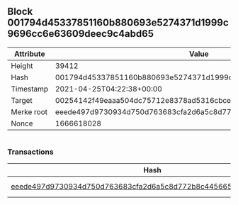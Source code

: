 ## Block 001794d45337851160b880693e5274371d1999c9696cc6e63609deec9c4abd65

Attribute | Value
--- | ---
Height | 39412
Hash | 001794d45337851160b880693e5274371d1999c9696cc6e63609deec9c4abd65
Timestamp | 2021-04-25T04:22:38+00:00
Target | 00254142f49eaaa504dc75712e8378ad5316cbcead634704b3734b6271167cc4
Merke root | eeede497d9730934d750d763683cfa2d6a5c8d772b8c445665ce604c7a9d76b6
Nonce | 1666618028

```

```

### Transactions

Hash | Amount
--- | ---
[eeede497d9730934d750d763683cfa2d6a5c8d772b8c445665ce604c7a9d76b6](eeede497d9730934d750d763683cfa2d6a5c8d772b8c445665ce604c7a9d76b6.md) | 10.00000000 SKEPTI 
